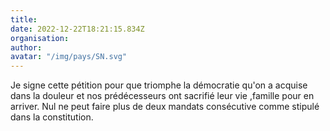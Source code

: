 ```yaml
---
title: 
date: 2022-12-22T18:21:15.834Z
organisation: 
author: 
avatar: "/img/pays/SN.svg"
---
```


Je signe cette pétition pour que triomphe la démocratie qu'on a acquise dans la douleur et nos prédécesseurs ont sacrifié leur vie  ,famille pour en arriver. Nul ne peut faire plus de deux mandats consécutive comme stipulé dans la constitution. 